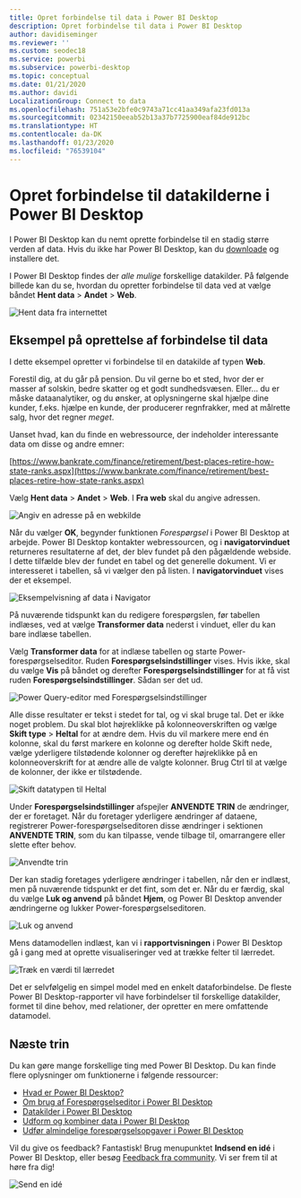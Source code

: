 ```yaml
---
title: Opret forbindelse til data i Power BI Desktop
description: Opret forbindelse til data i Power BI Desktop
author: davidiseminger
ms.reviewer: ''
ms.custom: seodec18
ms.service: powerbi
ms.subservice: powerbi-desktop
ms.topic: conceptual
ms.date: 01/21/2020
ms.author: davidi
LocalizationGroup: Connect to data
ms.openlocfilehash: 751a53e2bfe0c9743a71cc41aa349afa23fd013a
ms.sourcegitcommit: 02342150eeab52b13a37b7725900eaf84de912bc
ms.translationtype: HT
ms.contentlocale: da-DK
ms.lasthandoff: 01/23/2020
ms.locfileid: "76539104"
---
```

# <a name="connect-to-data-sources-in-power-bi-desktop"></a>Opret forbindelse til datakilderne i Power BI Desktop

I Power BI Desktop kan du nemt oprette forbindelse til en stadig større verden af data. Hvis du ikke har Power BI Desktop, kan du [downloade](https://go.microsoft.com/fwlink/?LinkID=521662) og installere det.

I Power BI Desktop findes der *alle mulige* forskellige datakilder. På følgende billede kan du se, hvordan du opretter forbindelse til data ved at vælge båndet **Hent data**  > **Andet** > **Web**.

![Hent data fra internettet](media/desktop-connect-to-data/get-data-from-the-web.png)

## <a name="example-of-connecting-to-data"></a>Eksempel på oprettelse af forbindelse til data

I dette eksempel opretter vi forbindelse til en datakilde af typen **Web**.

Forestil dig, at du går på pension. Du vil gerne bo et sted, hvor der er masser af solskin, bedre skatter og et godt sundhedsvæsen. Eller… du er måske dataanalytiker, og du ønsker, at oplysningerne skal hjælpe dine kunder, f.eks. hjælpe en kunde, der producerer regnfrakker, med at målrette salg, hvor det regner *meget*.

Uanset hvad, kan du finde en webressource, der indeholder interessante data om disse og andre emner:

[https://www.bankrate.com/finance/retirement/best-places-retire-how-state-ranks.aspx](https://www.bankrate.com/finance/retirement/best-places-retire-how-state-ranks.aspx)

Vælg **Hent data** > **Andet** > **Web**. I **Fra web** skal du angive adressen.

![Angiv en adresse på en webkilde](media/desktop-connect-to-data/connecttodata_3.png)

Når du vælger **OK**, begynder funktionen *Forespørgsel* i Power BI Desktop at arbejde. Power BI Desktop kontakter webressourcen, og i **navigatorvinduet** returneres resultaterne af det, der blev fundet på den pågældende webside. I dette tilfælde blev der fundet en tabel og det generelle dokument. Vi er interesseret i tabellen, så vi vælger den på listen. I **navigatorvinduet** vises der et eksempel.

![Eksempelvisning af data i Navigator](media/desktop-connect-to-data/datasources_fromnavigatordialog.png)

På nuværende tidspunkt kan du redigere forespørgslen, før tabellen indlæses, ved at vælge **Transformer data** nederst i vinduet, eller du kan bare indlæse tabellen.

Vælg **Transformer data** for at indlæse tabellen og starte Power-forespørgselseditor. Ruden **Forespørgselsindstillinger** vises. Hvis ikke, skal du vælge **Vis** på båndet og derefter **Forespørgselsindstillinger** for at få vist ruden **Forespørgselsindstillinger**. Sådan ser det ud.

![Power Query-editor med Forespørgselsindstillinger](media/desktop-connect-to-data/designer_gsg_editquery.png)

Alle disse resultater er tekst i stedet for tal, og vi skal bruge tal. Det er ikke noget problem. Du skal blot højreklikke på kolonneoverskriften og vælge **Skift type**  > **Heltal** for at ændre dem. Hvis du vil markere mere end én kolonne, skal du først markere en kolonne og derefter holde Skift nede, vælge yderligere tilstødende kolonner og derefter højreklikke på en kolonneoverskrift for at ændre alle de valgte kolonner. Brug Ctrl til at vælge de kolonner, der ikke er tilstødende.

![Skift datatypen til Heltal](media/desktop-connect-to-data/designer_gsg_changedatatype.png)

Under **Forespørgselsindstillinger** afspejler **ANVENDTE TRIN** de ændringer, der er foretaget. Når du foretager yderligere ændringer af dataene, registrerer Power-forespørgselseditoren disse ændringer i sektionen **ANVENDTE TRIN**, som du kan tilpasse, vende tilbage til, omarrangere eller slette efter behov.

![Anvendte trin](media/desktop-connect-to-data/designer_gsg_appliedsteps_changedtype.png)

Der kan stadig foretages yderligere ændringer i tabellen, når den er indlæst, men på nuværende tidspunkt er det fint, som det er. Når du er færdig, skal du vælge **Luk og anvend** på båndet **Hjem**, og Power BI Desktop anvender ændringerne og lukker Power-forespørgselseditoren.

![Luk og anvend](media/desktop-connect-to-data/connecttodata_closenload.png)

Mens datamodellen indlæst, kan vi i **rapportvisningen** i Power BI Desktop gå i gang med at oprette visualiseringer ved at trække felter til lærredet.

![Træk en værdi til lærredet](media/desktop-connect-to-data/connecttodata_dragontoreportview.png)

Det er selvfølgelig en simpel model med en enkelt dataforbindelse. De fleste Power BI Desktop-rapporter vil have forbindelser til forskellige datakilder, formet til dine behov, med relationer, der opretter en mere omfattende datamodel.

## <a name="next-steps"></a>Næste trin
Du kan gøre mange forskellige ting med Power BI Desktop. Du kan finde flere oplysninger om funktionerne i følgende ressourcer:

* [Hvad er Power BI Desktop?](desktop-what-is-desktop.md)
* [Om brug af Forespørgselseditor i Power BI Desktop](desktop-query-overview.md)
* [Datakilder i Power BI Desktop](desktop-data-sources.md)
* [Udform og kombiner data i Power BI Desktop](desktop-shape-and-combine-data.md)
* [Udfør almindelige forespørgselsopgaver i Power BI Desktop](desktop-common-query-tasks.md)   

Vil du give os feedback? Fantastisk! Brug menupunktet **Indsend en idé** i Power BI Desktop, eller besøg [Feedback fra community](https://community.powerbi.com/t5/Community-Feedback/bd-p/community-feedback). Vi ser frem til at høre fra dig!

![Send en idé](media/desktop-connect-to-data/sendfeedback.png)

